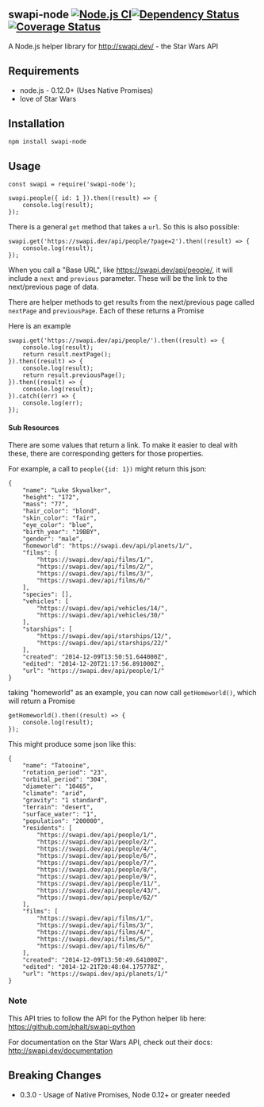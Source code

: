 ## swapi-node [![Node.js CI](https://github.com/salty-pig/swapi-node/actions/workflows/nodejs-ci-action.yml/badge.svg)](https://github.com/salty-pig/swapi-node/actions/workflows/nodejs-ci-action.yml)[![Dependency Status](https://david-dm.org/salty-pig/swapi-node.png)](https://david-dm.org/salty-pig/swapi-node) [![Coverage Status](https://coveralls.io/repos/salty-pig/swapi-node/badge.svg?branch=master&service=github)](https://coveralls.io/github/salty-pig/swapi-node?branch=master)



A Node.js helper library for http://swapi.dev/ - the Star Wars API


## Requirements

* node.js - 0.12.0+ (Uses Native Promises)
* love of Star Wars


## Installation

    npm install swapi-node


## Usage

    const swapi = require('swapi-node');

    swapi.people({ id: 1 }).then((result) => {
        console.log(result);
    });


There is a general `get` method that takes a `url`.  So this is also possible:

    swapi.get('https://swapi.dev/api/people/?page=2').then((result) => {
        console.log(result);
    });

When you call a "Base URL", like https://swapi.dev/api/people/, it will include a `next` and `previous` parameter.  These will be the link to the next/previous page of data.

There are helper methods to get results from the next/previous page called `nextPage` and `previousPage`.  Each of these returns a Promise

Here is an example

    swapi.get('https://swapi.dev/api/people/').then((result) => {
        console.log(result);
        return result.nextPage();
    }).then((result) => {
        console.log(result);
        return result.previousPage();
    }).then((result) => {
        console.log(result);
    }).catch((err) => {
        console.log(err);
    });


#### Sub Resources

There are some values that return a link.  To make it easier to deal with these, there are corresponding getters for those properties.

For example,  a call to `people({id: 1})` might return this json:

    {
        "name": "Luke Skywalker",
        "height": "172",
        "mass": "77",
        "hair_color": "blond",
        "skin_color": "fair",
        "eye_color": "blue",
        "birth_year": "19BBY",
        "gender": "male",
        "homeworld": "https://swapi.dev/api/planets/1/",
        "films": [
            "https://swapi.dev/api/films/1/",
            "https://swapi.dev/api/films/2/",
            "https://swapi.dev/api/films/3/",
            "https://swapi.dev/api/films/6/"
        ],
        "species": [],
        "vehicles": [
            "https://swapi.dev/api/vehicles/14/",
            "https://swapi.dev/api/vehicles/30/"
        ],
        "starships": [
            "https://swapi.dev/api/starships/12/",
            "https://swapi.dev/api/starships/22/"
        ],
        "created": "2014-12-09T13:50:51.644000Z",
        "edited": "2014-12-20T21:17:56.891000Z",
        "url": "https://swapi.dev/api/people/1/"
    }

taking "homeworld" as an example,  you can now call `getHomeworld()`, which will return a Promise

    getHomeworld().then((result) => {
        console.log(result);
    });

This might produce some json like this:


    {
        "name": "Tatooine",
        "rotation_period": "23",
        "orbital_period": "304",
        "diameter": "10465",
        "climate": "arid",
        "gravity": "1 standard",
        "terrain": "desert",
        "surface_water": "1",
        "population": "200000",
        "residents": [
            "https://swapi.dev/api/people/1/",
            "https://swapi.dev/api/people/2/",
            "https://swapi.dev/api/people/4/",
            "https://swapi.dev/api/people/6/",
            "https://swapi.dev/api/people/7/",
            "https://swapi.dev/api/people/8/",
            "https://swapi.dev/api/people/9/",
            "https://swapi.dev/api/people/11/",
            "https://swapi.dev/api/people/43/",
            "https://swapi.dev/api/people/62/"
        ],
        "films": [
            "https://swapi.dev/api/films/1/",
            "https://swapi.dev/api/films/3/",
            "https://swapi.dev/api/films/4/",
            "https://swapi.dev/api/films/5/",
            "https://swapi.dev/api/films/6/"
        ],
        "created": "2014-12-09T13:50:49.641000Z",
        "edited": "2014-12-21T20:48:04.175778Z",
        "url": "https://swapi.dev/api/planets/1/"
    }

### Note

This API tries to follow the API for the Python helper lib here: https://github.com/phalt/swapi-python

For documentation on the Star Wars API, check out their docs:  http://swapi.dev/documentation

## Breaking Changes

- 0.3.0 - Usage of Native Promises, Node 0.12+ or greater needed
